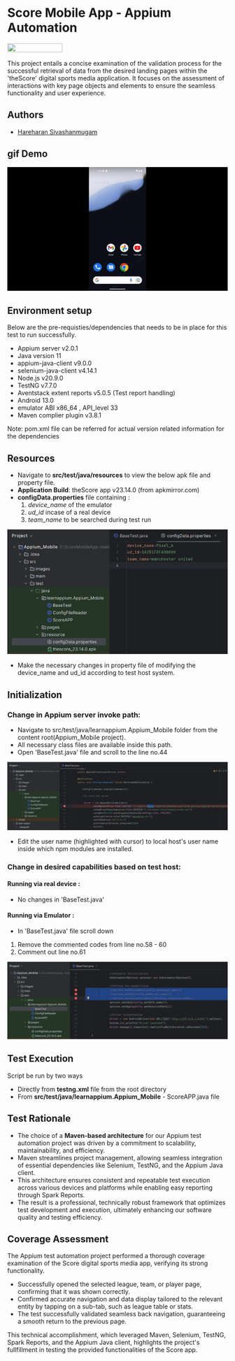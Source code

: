 
# Score Mobile App - Appium Automation

<img src="https://i.ytimg.com/vi/tMKC98uOj5Y/maxresdefault.jpg"  width="50%" height="10%">

This project entails a concise examination of the validation process for the successful retrieval of data from the desired landing pages within the 'theScore' digital sports media application. It focuses on the assessment of interactions with key page objects and elements to ensure the seamless functionality and user experience.


## Authors

- [Hareharan Sivashanmugam](https://www.linkedin.com/in/haree6707/)
  
## gif Demo 

![](https://github.com/Hareharan6707/ScoreMobileApp/blob/main/ezgif.com-video-to-gif.gif)


## Environment setup

Below are the pre-requisties/dependencies that needs to be in place for this test to run successfully. 

- Appium server v2.0.1
- Java version 11 
- appium-java-client v9.0.0
- selenium-java-client v4.14.1
- Node.js v20.9.0
- TestNG v7.7.0
- Aventstack extent reports v5.0.5 (Test report handling)
- Android 13.0
- emulator ABI x86_64 , API_level 33
- Maven complier plugin v3.8.1

Note: pom.xml file can be referred for actual version related information for the dependencies

## Resources 

- Navigate to **src/test/java/resources** to view the below apk file and property file. 
- **Application Build**: theScore app v23.14.0 (from apkmirror.com)
- **configData.properties** file containing :
    1. *device_name* of the emulator 
    2. *ud_id* incase of a real device
    3. *team_name* to be searched during test run 

![alt text](https://github.com/Hareharan6707/ScoreMobileApp/blob/main/configDatafile.png)

- Make the necessary changes in property file of modifying the device_name and ud_id  according to test host system. 


## Initialization 

### Change in Appium server invoke path:
- Navigate to src/test/java/learnappium.Appium_Mobile folder from the content root(Appium_Mobile project).
- All necessary class files are available inside this path. 
- Open 'BaseTest.java' file and scroll to the line no.44

![Alt text](https://github.com/Hareharan6707/ScoreMobileApp/blob/main/usernameEdit_basetest.png)

- Edit the user name (highlighted with cursor) to local host's user name inside which npm modules are installed.

### Change in desired capabilities based on test host:

#### Running via real device :

- No changes in 'BaseTest.java'

#### Running via Emulator :

- In 'BaseTest.java' file scroll down

1. Remove the commented codes from line no.58 - 60
2. Comment out line no.61

![alt text](https://github.com/Hareharan6707/ScoreMobileApp/blob/main/emulatorCapabilities.png)

## Test Execution 

Script be run by two ways 
-  Directly from **testng.xml** file from the root directory
-  From **src/test/java/learnappium.Appium_Mobile** - ScoreAPP.java file

## Test Rationale  

- The choice of a **Maven-based architecture** for our Appium test automation project was driven by a commitment to scalability, maintainability, and efficiency. 
- Maven streamlines project management, allowing seamless integration of essential dependencies like Selenium, TestNG, and the Appium Java client. 
- This architecture ensures consistent and repeatable test execution across various devices and platforms while enabling easy reporting through Spark Reports. 
- The result is a professional, technically robust framework that optimizes test development and execution, ultimately enhancing our software quality and testing efficiency.

## Coverage Assessment 

The Appium test automation project performed a thorough coverage examination of the Score digital sports media app, verifying its strong functionality. 
    
* Successfully opened the selected league, team, or player page, confirming that it was shown correctly. 
* Confirmed accurate navigation and data display tailored to the relevant entity by tapping on a sub-tab, such as league table or stats. 
* The test successfully validated seamless back navigation, guaranteeing a smooth return to the previous page. 

This technical accomplishment, which leveraged Maven, Selenium, TestNG, Spark Reports, and the Appium Java client, highlights the project's fullfillment in testing the provided functionalities of the Score app.



